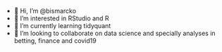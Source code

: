 - 👋 Hi, I’m @bismarcko
- 👀 I’m interested in RStudio and R
- 🌱 I’m currently learning tidyquant
- 💞️ I’m looking to collaborate on data science and specially analyses in betting, finance and covid19

<!---
bismarcko/bismarcko is a ✨ special ✨ repository because its `README.md` (this file) appears on your GitHub profile.
You can click the Preview link to take a look at your changes.
--->
